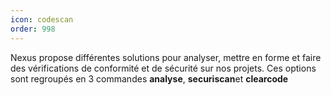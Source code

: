 ```yaml
---
icon: codescan
order: 998
---
```

Nexus propose différentes solutions pour analyser, mettre en forme et faire des vérifications de conformité et de sécurité sur nos projets.
Ces options sont regroupés en 3 commandes **analyse**,  **securiscan**et **clearcode**
